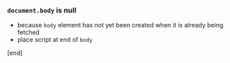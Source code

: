 ### `document.body` is null
  * because `body` element has not yet been created when it is already being fetched
  * place script at end of `body`
 
[end]

